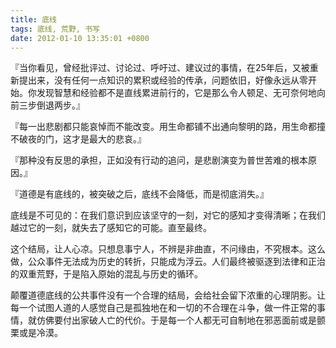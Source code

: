 ```yaml
---
title: 底线
tags: 底线, 荒野, 书写
date: 2012-01-10 13:35:01 +0800
---
```



『当你看见，曾经批评过、讨论过、呼吁过、建议过的事情，在25年后，又被重新提出来，没有任何一点知识的累积或经验的传承，问题依旧，好像永远从零开始。你发现智慧和经验都不是直线累进前行的，它是那么令人顿足、无可奈何地向前三步倒退两步。』

『每一出悲剧都只能哀悼而不能改变。用生命都铺不出通向黎明的路，用生命都撞不破夜的门，这才是最大的悲哀。』

『那种没有反思的承担，正如没有行动的追问，是悲剧演变为普世苦难的根本原因。』

『道德是有底线的，被突破之后，底线不会降低，而是彻底消失。』

底线是不可见的：在我们意识到应该坚守的一刻，对它的感知才变得清晰；在我们越过它的一刻，就失去了感知它的可能。直至最终。

这个结局，让人心凉。只想息事宁人，不辨是非曲直，不问缘由，不究根本。这么做，公众事件无法成为历史的转折，只能成为浮云。人们最终被驱逐到法律和正治的双重荒野，于是陷入原始的混乱与历史的循环。

颠覆道德底线的公共事件没有一个合理的结局，会给社会留下浓重的心理阴影。让每一个试图人道的人感觉自己是孤独地在和一切的不合理在斗争，做一件正常的事情，就仿佛要付出家破人亡的代价。于是每一个人都无可自制地在邪恶面前或是颤栗或是冷漠。

